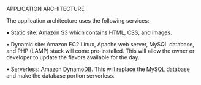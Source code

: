 APPLICATION ARCHITECTURE

The application architecture uses the following services:

•	Static site: Amazon S3 which contains HTML, CSS, and images.

•	Dynamic site: Amazon EC2 Linux, Apache web server, MySQL database, and PHP (LAMP) stack will come pre-installed. This will allow the owner or developer to update the flavors available for the day.

•	Serverless: Amazon DynamoDB. This will replace the MySQL database and make the database portion serverless.
